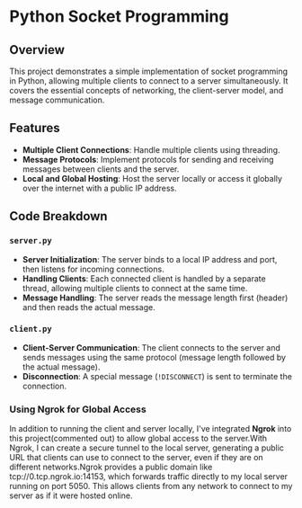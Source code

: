 # Python Socket Programming

## Overview
This project demonstrates a simple implementation of socket programming in Python, allowing multiple clients to connect to a server simultaneously. It covers the essential concepts of networking, the client-server model, and message communication.

## Features
- **Multiple Client Connections**: Handle multiple clients using threading.
- **Message Protocols**: Implement protocols for sending and receiving messages between clients and the server.
- **Local and Global Hosting**: Host the server locally or access it globally over the internet with a public IP address.

## Code Breakdown

### `server.py`
- **Server Initialization**: The server binds to a local IP address and port, then listens for incoming connections.
- **Handling Clients**: Each connected client is handled by a separate thread, allowing multiple clients to connect at the same time.
- **Message Handling**: The server reads the message length first (header) and then reads the actual message.

### `client.py`
- **Client-Server Communication**: The client connects to the server and sends messages using the same protocol (message length followed by the actual message).
- **Disconnection**: A special message (`!DISCONNECT`) is sent to terminate the connection.


### Using Ngrok for Global Access

In addition to running the client and server locally, I've integrated **Ngrok** into this project(commented out) to allow global access to the server.With Ngrok, I can create a secure tunnel to the local server, generating a public URL that clients can use to connect to the server, even if they are on different networks.Ngrok provides a public domain like tcp://0.tcp.ngrok.io:14153, which forwards traffic directly to my local server running on port 5050. This allows clients from any network to connect to my server as if it were hosted online.
